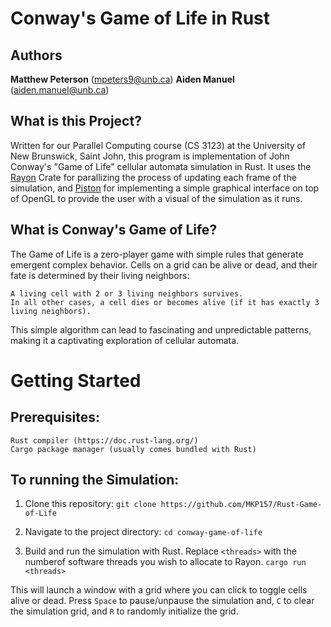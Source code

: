 # Conway's Game of Life in Rust

## Authors
**Matthew Peterson** (mpeters9@unb.ca)
**Aiden Manuel** (aiden.manuel@unb.ca)

## What is this Project?
Written for our Parallel Computing course (CS 3123) at the University of New Brunswick, Saint John, this program is implementation of John Conway's "Game of Life" cellular automata simulation in Rust. It uses the [Rayon](https://docs.rs/rayon) Crate for parallizing the process of updating each frame of the simulation, and [Piston](https://github.com/PistonDevelopers/piston) for implementing a simple graphical interface on top of OpenGL to provide the user with a visual of the simulation as it runs.

## What is Conway's Game of Life?

The Game of Life is a zero-player game with simple rules that generate emergent complex behavior. Cells on a grid can be alive or dead, and their fate is determined by their living neighbors:

    A living cell with 2 or 3 living neighbors survives.
    In all other cases, a cell dies or becomes alive (if it has exactly 3 living neighbors).

This simple algorithm can lead to fascinating and unpredictable patterns, making it a captivating exploration of cellular automata.

# Getting Started

## Prerequisites:

    Rust compiler (https://doc.rust-lang.org/)
    Cargo package manager (usually comes bundled with Rust)

## To running the Simulation:

1. Clone this repository:
```git clone https://github.com/MKP157/Rust-Game-of-Life```

2. Navigate to the project directory:
```cd conway-game-of-life```

3. Build and run the simulation with Rust. Replace `<threads>` with the numberof software threads you wish to allocate to Rayon.
```cargo run <threads>```

This will launch a window with a grid where you can click to toggle cells alive or dead. Press `Space` to pause/unpause the simulation and, `C` to clear the simulation grid, and `R` to randomly initialize the grid.
